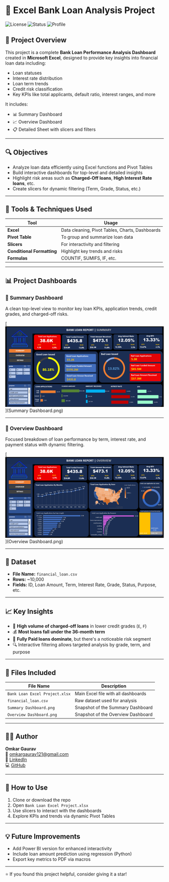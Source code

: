 # 💼 Excel Bank Loan Analysis Project

![License](https://img.shields.io/badge/Tool-Excel-blue)
![Status](https://img.shields.io/badge/Status-Completed-brightgreen)
![Profile](https://img.shields.io/badge/Made%20By-Omkar%20Gaurav-success)

## 📌 Project Overview

This project is a complete **Bank Loan Performance Analysis Dashboard** created in **Microsoft Excel**, designed to provide key insights into financial loan data including:

- Loan statuses
- Interest rate distribution
- Loan term trends
- Credit risk classification
- Key KPIs like total applicants, default ratio, interest ranges, and more

It includes:
- 📊 Summary Dashboard  
- 📈 Overview Dashboard  
- 📋 Detailed Sheet with slicers and filters

---

## 🔍 Objectives

- Analyze loan data efficiently using Excel functions and Pivot Tables
- Build interactive dashboards for top-level and detailed insights
- Highlight risk areas such as **Charged-Off loans**, **High Interest Rate loans**, etc.
- Create slicers for dynamic filtering (Term, Grade, Status, etc.)

---

## 🧰 Tools & Techniques Used

| Tool        | Usage                         |
|-------------|-------------------------------|
| **Excel**   | Data cleaning, Pivot Tables, Charts, Dashboards |
| **Pivot Table** | To group and summarize loan data |
| **Slicers** | For interactivity and filtering |
| **Conditional Formatting** | Highlight key trends and risks |
| **Formulas** | COUNTIF, SUMIFS, IF, etc. |

---

## 📊 Project Dashboards

### 🔹 Summary Dashboard  
A clean top-level view to monitor key loan KPIs, application trends, credit grades, and charged-off risks.

[<img src="Summary Dashboard.png" width="700"/>](Summary Dashboard.png)

---

### 🔹 Overview Dashboard  
Focused breakdown of loan performance by term, interest rate, and payment status with dynamic filtering.

[<img src="Overview Dashboard.png" width="700"/>](Overview Dashboard.png)

---

## 📁 Dataset

- **File Name:** `financial_loan.csv`
- **Rows:** ~10,000
- **Fields:** ID, Loan Amount, Term, Interest Rate, Grade, Status, Purpose, etc.

---

## 📈 Key Insights

- 📌 **High volume of charged-off loans** in lower credit grades (`E`, `F`)
- 💰 **Most loans fall under the 36-month term**
- 🎯 **Fully Paid loans dominate**, but there's a noticeable risk segment
- 🔍 Interactive filtering allows targeted analysis by grade, term, and purpose

---

## 📂 Files Included

| File Name                  | Description                             |
|---------------------------|-----------------------------------------|
| `Bank Loan Excel Project.xlsx` | Main Excel file with all dashboards     |
| `financial_loan.csv`      | Raw dataset used for analysis           |
| `Summary Dashboard.png`   | Snapshot of the Summary Dashboard       |
| `Overview Dashboard.png`  | Snapshot of the Overview Dashboard      |

---

## 👨‍💻 Author

**Omkar Gaurav**  
📧 omkargaurav121@gmail.com  
🔗 [LinkedIn](https://www.linkedin.com/in/omkar-gaurav-1508b6303)  
💻 [GitHub](https://github.com/OmkarGaurav121)

---

## 🚀 How to Use

1. Clone or download the repo
2. Open `Bank Loan Excel Project.xlsx`
3. Use slicers to interact with the dashboards
4. Explore KPIs and trends via dynamic Pivot Tables

---

## 💡 Future Improvements

- Add Power BI version for enhanced interactivity
- Include loan amount prediction using regression (Python)
- Export key metrics to PDF via macros

---

⭐ If you found this project helpful, consider giving it a star!
